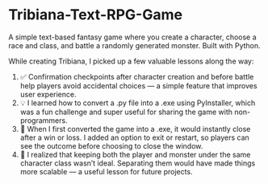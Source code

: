 # Tribiana-Text-RPG-Game
A simple text-based fantasy game where you create a character, choose a race and class, and battle a randomly generated monster. Built with Python.

While creating Tribiana, I picked up a few valuable lessons along the way:
1. ✅ Confirmation checkpoints after character creation and before battle help players avoid accidental choices — a simple feature that improves user experience.
2. 💡 I learned how to convert a .py file into a .exe using PyInstaller, which was a fun challenge and super useful for sharing the game with non-programmers.
3. 👀 When I first converted the game into a .exe, it would instantly close after a win or loss. I added an option to exit or restart, so players can see the outcome before choosing to close the window.
4. 🧠 I realized that keeping both the player and monster under the same character class wasn’t ideal. Separating them would have made things more scalable — a useful lesson for future projects.
